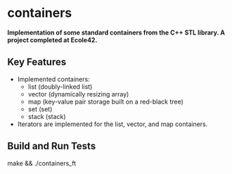 # containers

**Implementation of some standard containers from the C++ STL library. A project completed at Ecole42.**

## Key Features

- Implemented containers:
  - list (doubly-linked list)
  - vector (dynamically resizing array)
  - map (key-value pair storage built on a red-black tree)
  - set (set)
  - stack (stack)
- Iterators are implemented for the list, vector, and map containers.

## Build and Run Tests

make && ./containers_ft

